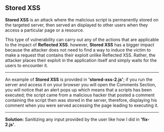 ## Stored XSS

**Stored XSS** is an attack where the malicious script is permanently stored on the targeted server, then served an displayed to other users when they access a particular page or a resource.

This type of vulnerability can carry out any of the actions that are applicable to the impact of **Reflected XSS**. however, **Stored XSS** has a bigger impact because the attacker does not need to find a way to induce the victim to make a request that contains their exploit unlike Reflected XSS. Rather, the attacker places their exploit in the application itself and simply waits for the users to encounter it.

---

An example of **Stored XSS** is provided in **'stored-xss-2.js'**; if you run the server and access it on your browser you will open the Comments Section, you will notice that an alert pops up which means that a scripts has been executed; the script came from a malicious hacker that posted a comment containing the script then was stored in the server, therefore, displaying his comment when you were served accessing the page leading to executing it.

---

**Solution:** Sanitizing any input provided by the user like how I did in **'fix-2.js'**.